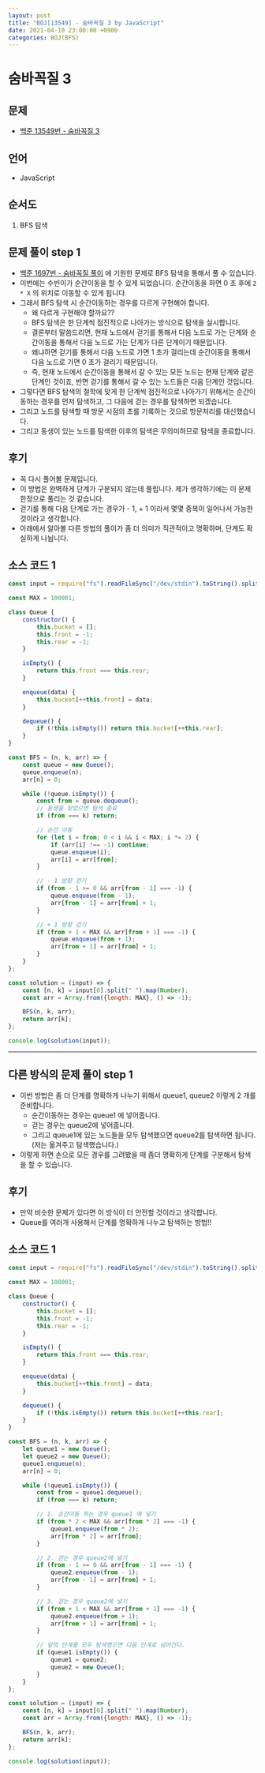 ```yaml
---
layout: post
title: "BOJ[13549] - 숨바꼭질 3 by JavaScript"
date: 2021-04-10 23:00:00 +0900
categories: BOJ(BFS)
---
```


# 숨바꼭질 3

## 문제

- [백준 13549번 - 숨바꼭질 3](https://www.acmicpc.net/problem/13549)

## 언어

- JavaScript

## 순서도

1. BFS 탐색

## 문제 풀이 step 1

- [백준 1697번 - 숨바꼭질 풀이](<https://qkrrlgh519.github.io/boj(bfs)/2021/04/06/BOJ-BFS-1697.html>) 에 기원한 문제로 BFS 탐색을 통해서 풀 수 있습니다.
- 이번에는 수빈이가 순간이동을 할 수 있게 되었습니다. 순간이동을 하면 0 초 후에 `2 * X` 의 위치로 이동할 수 있게 됩니다.
- 그래서 BFS 탐색 시 순간이동하는 경우를 다르게 구현해야 합니다.
  - 왜 다르게 구현해야 할까요??
  - BFS 탐색은 한 단계씩 점진적으로 나아가는 방식으로 탐색을 실시합니다.
  - 결론부터 말씀드리면, 현재 노드에서 걷기를 통해서 다음 노드로 가는 단계와 순간이동을 통해서 다음 노드로 가는 단계가 다른 단계이기 때문입니다.
  - 왜냐하면 걷기를 통해서 다음 노드로 가면 1 초가 걸리는데 순간이동을 통해서 다음 노드로 가면 0 초가 걸리기 때문입니다.
  - 즉, 현재 노드에서 순간이동을 통해서 갈 수 있는 모든 노드는 현재 단계와 같은 단계인 것이죠, 반면 걷기를 통해서 갈 수 있는 노드들은 다음 단계인 것입니다.
- 그렇다면 BFS 탐색의 철학에 맞게 한 단계씩 점진적으로 나아가기 위해서는 순간이동하는 경우를 먼저 탐색하고, 그 다음에 걷는 경우를 탐색하면 되겠습니다.
- 그리고 노드를 탐색할 때 방문 시점의 초를 기록하는 것으로 방문처리를 대신했습니다.
- 그리고 동생이 있는 노드를 탐색한 이후의 탐색은 무의미하므로 탐색을 종료합니다.

## 후기

- 꼭 다시 풀어볼 문제입니다.
- 이 방법은 완벽하게 단계가 구분되지 않는데 풀립니다. 제가 생각하기에는 이 문제 한정으로 풀리는 것 같습니다.
- 걷기를 통해 다음 단계로 가는 경우가 - 1, + 1 이라서 몇몇 중복이 일어나서 가능한 것이라고 생각합니다.
- 아래에서 알아볼 다른 방법의 풀이가 좀 더 의미가 직관적이고 명확하며, 단계도 확실하게 나뉩니다.

## 소스 코드 1

```jsx
const input = require("fs").readFileSync("/dev/stdin").toString().split("\n");

const MAX = 100001;

class Queue {
	constructor() {
		this.bucket = [];
		this.front = -1;
		this.rear = -1;
	}

	isEmpty() {
		return this.front === this.rear;
	}

	enqueue(data) {
		this.bucket[++this.front] = data;
	}

	dequeue() {
		if (!this.isEmpty()) return this.bucket[++this.rear];
	}
}

const BFS = (n, k, arr) => {
	const queue = new Queue();
	queue.enqueue(n);
	arr[n] = 0;

	while (!queue.isEmpty()) {
		const from = queue.dequeue();
		// 동생을 찾았으면 탐색 종료
		if (from === k) return;

		// 순간 이동
		for (let i = from; 0 < i && i < MAX; i *= 2) {
			if (arr[i] !== -1) continue;
			queue.enqueue(i);
			arr[i] = arr[from];
		}

		// - 1 방향 걷기
		if (from - 1 >= 0 && arr[from - 1] === -1) {
			queue.enqueue(from - 1);
			arr[from - 1] = arr[from] + 1;
		}

		// + 1 방향 걷기
		if (from + 1 < MAX && arr[from + 1] === -1) {
			queue.enqueue(from + 1);
			arr[from + 1] = arr[from] + 1;
		}
	}
};

const solution = (input) => {
	const [n, k] = input[0].split(" ").map(Number);
	const arr = Array.from({length: MAX}, () => -1);

	BFS(n, k, arr);
	return arr[k];
};

console.log(solution(input));
```

---

## 다른 방식의 문제 풀이 step 1

- 이번 방법은 좀 더 단계를 명확하게 나누기 위해서 queue1, queue2 이렇게 2 개를 준비합니다.
  - 순간이동하는 경우는 queue1 에 넣어줍니다.
  - 걷는 경우는 queue2에 넣어줍니다.
  - 그리고 queue1에 있는 노드들을 모두 탐색했으면 queue2를 탐색하면 됩니다. (저는 옮겨주고 탐색했습니다.)
- 이렇게 하면 손으로 모든 경우를 그려봤을 때 좀더 명확하게 단계를 구분해서 탐색을 할 수 있습니다.

## 후기

- 만약 비슷한 문제가 있다면 이 방식이 더 안전할 것이라고 생각합니다.
- Queue를 여러개 사용해서 단계를 명확하게 나누고 탐색하는 방법!!

## 소스 코드 1

```jsx
const input = require("fs").readFileSync("/dev/stdin").toString().split("\n");

const MAX = 100001;

class Queue {
	constructor() {
		this.bucket = [];
		this.front = -1;
		this.rear = -1;
	}

	isEmpty() {
		return this.front === this.rear;
	}

	enqueue(data) {
		this.bucket[++this.front] = data;
	}

	dequeue() {
		if (!this.isEmpty()) return this.bucket[++this.rear];
	}
}

const BFS = (n, k, arr) => {
	let queue1 = new Queue();
	let queue2 = new Queue();
	queue1.enqueue(n);
	arr[n] = 0;

	while (!queue1.isEmpty()) {
		const from = queue1.dequeue();
		if (from === k) return;

		// 1. 순간이동 하는 경우 queue1 에 넣기
		if (from * 2 < MAX && arr[from * 2] === -1) {
			queue1.enqueue(from * 2);
			arr[from * 2] = arr[from];
		}

		// 2. 걷는 경우 queue2에 넣기
		if (from - 1 >= 0 && arr[from - 1] === -1) {
			queue2.enqueue(from - 1);
			arr[from - 1] = arr[from] + 1;
		}

		// 3. 걷는 경우 queue2에 넣기
		if (from + 1 < MAX && arr[from + 1] === -1) {
			queue2.enqueue(from + 1);
			arr[from + 1] = arr[from] + 1;
		}

		// 앞의 단계를 모두 탐색했으면 다음 단계로 넘어간다.
		if (queue1.isEmpty()) {
			queue1 = queue2;
			queue2 = new Queue();
		}
	}
};

const solution = (input) => {
	const [n, k] = input[0].split(" ").map(Number);
	const arr = Array.from({length: MAX}, () => -1);

	BFS(n, k, arr);
	return arr[k];
};

console.log(solution(input));
```
